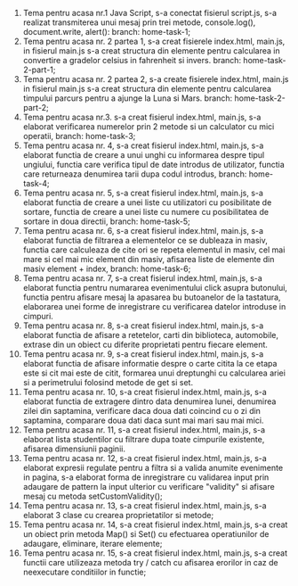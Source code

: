 1. Tema pentru acasa nr.1 Java Script, s-a conectat fisierul script.js, s-a realizat transmiterea unui mesaj prin trei metode, console.log(), document.write, alert(): branch: home-task-1;
2. Tema pentru acasa nr. 2 partea 1, s-a creat fisierele index.html, main.js, in fisierul main.js s-a creat structura din elemente pentru calcularea in convertire a gradelor celsius in fahrenheit si invers. branch: home-task-2-part-1;
3. Tema pentru acasa nr. 2 partea 2, s-a create fisierele index.html, main.js in fisierul main.js s-a creat structura din elemente pentru calcularea timpului parcurs pentru a ajunge la Luna si Mars. branch: home-task-2-part-2;
4. Tema pentru acasa nr.3. s-a creat fisierul index.html, main.js, s-a elaborat verificarea numerelor prin 2 metode si un calculator cu mici operatii, branch: home-task-3;
5. Tema pentru acasa nr. 4, s-a creat fisierul index.html, main.js, s-a elaborat functia de creare a unui unghi cu informarea despre tipul ungiului, functia care verifica tipul de date introdus de utilizator, functia care returneaza denumirea tarii dupa codul introdus, branch: home-task-4;
6. Tema pentru acasa nr. 5, s-a creat fisierul index.html, main.js, s-a elaborat functia de creare a unei liste cu utilizatori cu posibilitate de sortare, functia de creare a unei liste cu numere cu posibilitatea de sortare in doua directii, branch: home-task-5;
7. Tema pentru acasa nr. 6, s-a creat fisierul index.html, main.js, s-a elaborat functia de filtrarea a elementelor ce se dubleaza in masiv, functia care calculeaza de cite ori se repeta elementul in masiv, cel mai mare si cel mai mic element din masiv, afisarea liste de elemente din masiv element + index, branch: home-task-6;
7. Tema pentru acasa nr. 7, s-a creat fisierul index.html, main.js, s-a elaborat functia pentru numararea evenimentului click asupra butonului, functia pentru afisare mesaj la apasarea bu butoanelor de la tastatura, elaborarea unei forme de inregistrare cu verificarea datelor introduse in cimpuri.
8. Tema pentru acasa nr. 8, s-a creat fisierul index.html, main.js, s-a elaborat functia de afisare a retetelor, carti din biblioteca, automobile, extrase din un obiect cu diferite proprietati pentru fiecare element.
9. Tema pentru acasa nr. 9, s-a creat fisierul index.html, main.js, s-a elaborat functia de afisare informatie despre o carte citita la ce etapa este si cit mai este de citit, formarea unui dreptunghi cu calcularea ariei si a perimetrului folosind metode de get si set.
10. Tema pentru acasa nr. 10, s-a creat fisierul index.html, main.js, s-a elaborat functia de extragere dintro data denumirea lunei, denumirea zilei din saptamina, verificare daca doua dati coincind cu o zi din saptamina, comparare doua dati daca sunt mai mari sau mai mici.
11. Tema pentru acasa nr. 11, s-a creat fisierul index.html, main.js, s-a elaborat lista studentilor cu filtrare dupa toate cimpurile existente, afisarea dimensiunii paginii.
12. Tema pentru acasa nr. 12, s-a creat fisierul index.html, main.js, s-a elaborat expresii regulate pentru a filtra si a valida anumite evenimente in pagina, s-a elaborat forma de inregistrare cu validarea input prin adaugare de pattern la input ulterior cu verificare "validity" si afisare mesaj cu metoda setCustomValidity();
13. Tema pentru acasa nr. 13, s-a creat fisierul index.html, main.js, s-a elaborat 3 clase cu crearea proprietatilor si metode;
14. Tema pentru acasa nr. 14, s-a creat fisierul index.html, main.js, s-a creat un obiect prin metoda Map() si Set() cu efectuarea operatiunilor de adaugare, eliminare, iterare elemente;
14. Tema pentru acasa nr. 15, s-a creat fisierul index.html, main.js, s-a creat functii care utilizeaza metoda try / catch cu afisarea erorilor in caz de neexecutare conditiilor in functie;